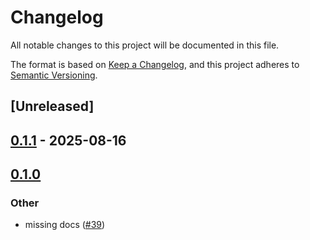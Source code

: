 # Changelog

All notable changes to this project will be documented in this file.

The format is based on [Keep a Changelog](https://keepachangelog.com/en/1.0.0/),
and this project adheres to [Semantic Versioning](https://semver.org/spec/v2.0.0.html).

## [Unreleased]

## [0.1.1](https://github.com/ScottGibb/AP33772S-rs/compare/ap33772s-rs-v0.1.0...ap33772s-rs-v0.1.1) - 2025-08-16

## [0.1.0](https://github.com/ScottGibb/AP33772S-rs/releases/tag/ap33772s-rs-v0.1.0)

### Other

- missing docs ([#39](https://github.com/ScottGibb/AP33772S-rs/pull/39))

